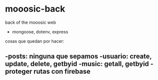 # mooosic-back
back of the mooosic web

- mongoose, dotenv, express


cosas que quedan por hacer:

-posts: ninguna que sepamos
-usuario: create, update, delete, getbyid
-music: getall, getbyid
-proteger rutas con firebase
-